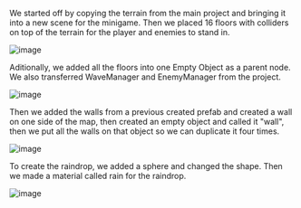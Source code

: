 We started off by copying the terrain from the main project and bringing it into a new scene for the minigame.
Then we placed 16 floors with colliders on top of the terrain for the player and enemies to stand in.

![image](https://github.com/user-attachments/assets/596ba65c-16f7-4d0f-b79a-4bec7c35b7ed)

Aditionally, we added all the floors into one Empty Object as a parent node.
We also transferred WaveManager and EnemyManager from the project.

![image](https://github.com/user-attachments/assets/7c0c4245-d950-4125-b64a-39181198e01d)

Then we added the walls from a previous created prefab and created a wall on one side of the map, then created an empty
object and called it "wall", then we put all the walls on that object so we can duplicate it four times.

![image](https://github.com/user-attachments/assets/9a48617a-560b-4275-a432-8822cb78d09c)

To create the raindrop, we added a sphere and changed the shape. Then we made a material called rain for the raindrop.

![image](https://github.com/user-attachments/assets/4570a70e-e94c-498b-9ef9-693eb1c1e82c)

